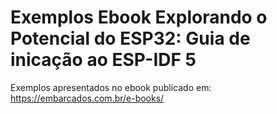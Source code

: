 # Exemplos Ebook Explorando o Potencial do ESP32: Guia de inicação ao ESP-IDF 5

Exemplos apresentados no ebook publicado em: https://embarcados.com.br/e-books/


